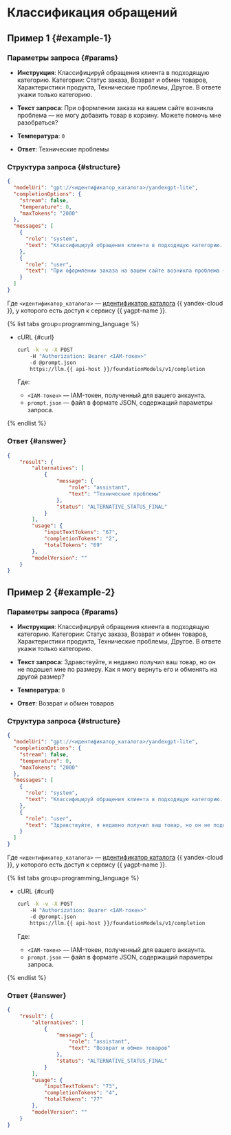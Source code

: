 # Классификация обращений

## Пример 1 {#example-1}

### Параметры запроса {#params}

* **Инструкция**: Классифицируй обращения клиента в подходящую категорию. Категории: Статус заказа, Возврат и обмен товаров, Характеристики продукта, Технические проблемы, Другое. В ответе укажи только категорию.

* **Текст запроса**: При оформлении заказа на вашем сайте возникла проблема — не могу добавить товар в корзину. Можете помочь мне разобраться?

* **Температура**: `0`

* **Ответ**: Технические проблемы

### Структура запроса {#structure}

```json
{
  "modelUri": "gpt://<идентификатор_каталога>/yandexgpt-lite",
  "completionOptions": {
    "stream": false,
    "temperature": 0,
    "maxTokens": "2000"
  },
  "messages": [
    {
      "role": "system",
      "text": "Классифицируй обращения клиента в подходящую категорию. Категории: Статус заказа, Возврат и обмен товаров, Характеристики продукта, Технические проблемы, Другое. В ответе укажи только категорию."
    },
    {
      "role": "user",
      "text": "При оформлении заказа на вашем сайте возникла проблема — не могу добавить товар в корзину. Можете помочь мне разобраться?"
    }
  ]
}
```

Где `<идентификатор_каталога>` — [идентификатор каталога](../../resource-manager/operations/folder/get-id.md) {{ yandex-cloud }}, у которого есть доступ к сервису {{ yagpt-name }}.

{% list tabs group=programming_language %}

- cURL {#curl}

	```bash
	curl -k -v -X POST
     	-H "Authorization: Bearer <IAM-токен>"
     	-d @prompt.json
     	https://llm.{{ api-host }}/foundationModels/v1/completion
	```

	Где:

	* `<IAM-токен>` — IAM-токен, полученный для вашего аккаунта.
	* `prompt.json` — файл в формате JSON, содержащий параметры запроса.

{% endlist %}

### Ответ {#answer}

```json
{
    "result": {
        "alternatives": [
            {
                "message": {
                    "role": "assistant",
                    "text": "Технические проблемы"
                },
                "status": "ALTERNATIVE_STATUS_FINAL"
            }
        ],
        "usage": {
            "inputTextTokens": "67",
            "completionTokens": "2",
            "totalTokens": "69"
        },
        "modelVersion": ""
    }
}
```

## Пример 2 {#example-2}

### Параметры запроса {#params}

* **Инструкция**: Классифицируй обращения клиента в подходящую категорию. Категории: Статус заказа, Возврат и обмен товаров, Характеристики продукта, Технические проблемы, Другое. В ответе укажи только категорию.

* **Текст запроса**: Здравствуйте, я недавно получил ваш товар, но он не подошел мне по размеру. Как я могу вернуть его и обменять на другой размер?

* **Температура**: `0`

* **Ответ**: Возврат и обмен товаров

### Структура запроса {#structure}

```json
{
  "modelUri": "gpt://<идентификатор_каталога>/yandexgpt-lite",
  "completionOptions": {
    "stream": false,
    "temperature": 0,
    "maxTokens": "2000"
  },
  "messages": [
    {
      "role": "system",
      "text": "Классифицируй обращения клиента в подходящую категорию. Категории: Статус заказа, Возврат и обмен товаров, Характеристики продукта, Технические проблемы, Другое. В ответе укажи только категорию."
    },
    {
      "role": "user",
      "text": "Здравствуйте, я недавно получил ваш товар, но он не подошел мне по размеру. Как я могу вернуть его и обменять на другой размер?"
    }
  ]
}
```

Где `<идентификатор_каталога>` — [идентификатор каталога](../../resource-manager/operations/folder/get-id.md) {{ yandex-cloud }}, у которого есть доступ к сервису {{ yagpt-name }}.

{% list tabs group=programming_language %}

- cURL {#curl}

	```bash
	curl -k -v -X POST
     	-H "Authorization: Bearer <IAM-токен>"
     	-d @prompt.json
     	https://llm.{{ api-host }}/foundationModels/v1/completion
	```

	Где:

	* `<IAM-токен>` — IAM-токен, полученный для вашего аккаунта.
	* `prompt.json` — файл в формате JSON, содержащий параметры запроса.

{% endlist %}

### Ответ {#answer}

```json
{
    "result": {
        "alternatives": [
            {
                "message": {
                    "role": "assistant",
                    "text": "Возврат и обмен товаров"
                },
                "status": "ALTERNATIVE_STATUS_FINAL"
            }
        ],
        "usage": {
            "inputTextTokens": "73",
            "completionTokens": "4",
            "totalTokens": "77"
        },
        "modelVersion": ""
    }
}
```
